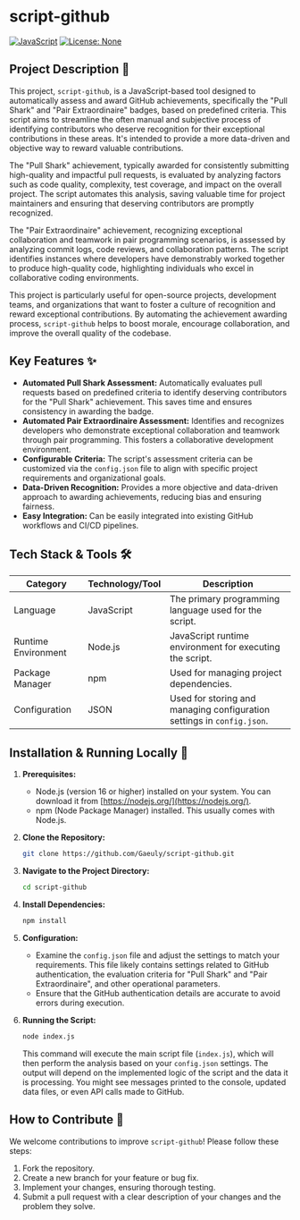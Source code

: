 # script-github

[![JavaScript](https://img.shields.io/badge/JavaScript-F7DF1E?style=flat&logo=javascript&logoColor=black)](https://www.javascript.com/)
[![License: None](https://img.shields.io/badge/License-None-red.svg)](https://opensource.org/licenses/None)

## Project Description 📝

This project, `script-github`, is a JavaScript-based tool designed to automatically assess and award GitHub achievements, specifically the "Pull Shark" and "Pair Extraordinaire" badges, based on predefined criteria. This script aims to streamline the often manual and subjective process of identifying contributors who deserve recognition for their exceptional contributions in these areas.  It's intended to provide a more data-driven and objective way to reward valuable contributions.

The "Pull Shark" achievement, typically awarded for consistently submitting high-quality and impactful pull requests, is evaluated by analyzing factors such as code quality, complexity, test coverage, and impact on the overall project. The script automates this analysis, saving valuable time for project maintainers and ensuring that deserving contributors are promptly recognized.

The "Pair Extraordinaire" achievement, recognizing exceptional collaboration and teamwork in pair programming scenarios, is assessed by analyzing commit logs, code reviews, and collaboration patterns. The script identifies instances where developers have demonstrably worked together to produce high-quality code, highlighting individuals who excel in collaborative coding environments.

This project is particularly useful for open-source projects, development teams, and organizations that want to foster a culture of recognition and reward exceptional contributions. By automating the achievement awarding process, `script-github` helps to boost morale, encourage collaboration, and improve the overall quality of the codebase.

## Key Features ✨

*   **Automated Pull Shark Assessment:** Automatically evaluates pull requests based on predefined criteria to identify deserving contributors for the "Pull Shark" achievement. This saves time and ensures consistency in awarding the badge.
*   **Automated Pair Extraordinaire Assessment:** Identifies and recognizes developers who demonstrate exceptional collaboration and teamwork through pair programming. This fosters a collaborative development environment.
*   **Configurable Criteria:** The script's assessment criteria can be customized via the `config.json` file to align with specific project requirements and organizational goals.
*   **Data-Driven Recognition:** Provides a more objective and data-driven approach to awarding achievements, reducing bias and ensuring fairness.
*   **Easy Integration:** Can be easily integrated into existing GitHub workflows and CI/CD pipelines.

## Tech Stack & Tools 🛠️

| Category | Technology/Tool | Description |
|---|---|---|
| Language | JavaScript | The primary programming language used for the script. |
| Runtime Environment | Node.js |  JavaScript runtime environment for executing the script. |
| Package Manager | npm | Used for managing project dependencies. |
| Configuration | JSON | Used for storing and managing configuration settings in `config.json`. |

## Installation & Running Locally 🚀

1.  **Prerequisites:**
    *   Node.js (version 16 or higher) installed on your system. You can download it from [https://nodejs.org/](https://nodejs.org/).
    *   npm (Node Package Manager) installed. This usually comes with Node.js.

2.  **Clone the Repository:**

    ```bash
    git clone https://github.com/Gaeuly/script-github.git
    ```

3.  **Navigate to the Project Directory:**

    ```bash
    cd script-github
    ```

4.  **Install Dependencies:**

    ```bash
    npm install
    ```

5.  **Configuration:**
    *   Examine the `config.json` file and adjust the settings to match your requirements.  This file likely contains settings related to GitHub authentication, the evaluation criteria for "Pull Shark" and "Pair Extraordinaire", and other operational parameters.
    * Ensure that the GitHub authentication details are accurate to avoid errors during execution.

6.  **Running the Script:**

    ```bash
    node index.js
    ```

    This command will execute the main script file (`index.js`), which will then perform the analysis based on your `config.json` settings. The output will depend on the implemented logic of the script and the data it is processing. You might see messages printed to the console, updated data files, or even API calls made to GitHub.

## How to Contribute 🤝

We welcome contributions to improve `script-github`! Please follow these steps:

1.  Fork the repository.
2.  Create a new branch for your feature or bug fix.
3.  Implement your changes, ensuring thorough testing.
4.  Submit a pull request with a clear description of your changes and the problem they solve.
